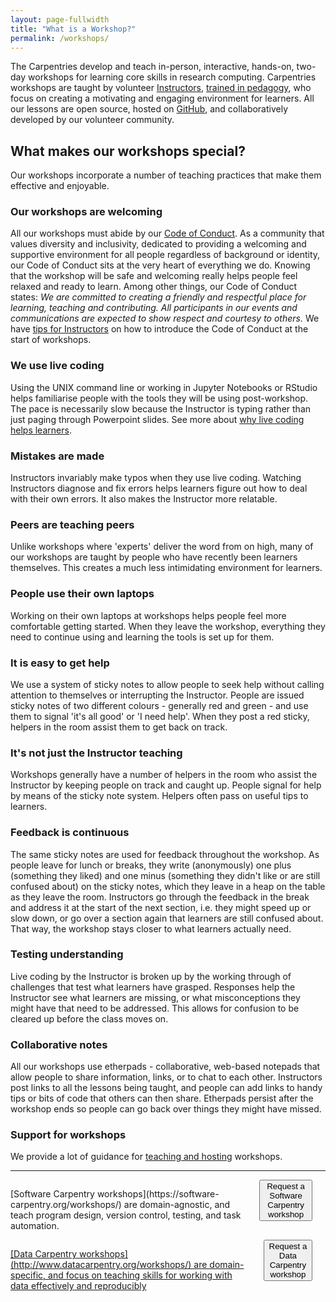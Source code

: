 ```yaml
---
layout: page-fullwidth
title: "What is a Workshop?"
permalink: /workshops/
---
```


The Carpentries develop and teach in-person, interactive, hands-on, two-day workshops for learning core skills in research computing. Carpentries workshops are
taught by volunteer [Instructors](https://carpentries.org/instructors/), [trained in pedagogy](http://carpentries.github.io/instructor-training/), who focus on creating a motivating and engaging environment for learners. All our lessons are open source, hosted on
<a href="https://github.com/">GitHub</a>, and collaboratively developed by our volunteer community. 

## What makes our workshops special?

Our workshops incorporate a number of teaching practices that make them effective and enjoyable.

### <i class="fas fa-smile"></i> Our workshops are welcoming

All our workshops must abide by our [Code of Conduct](https://docs.carpentries.org/topic_folders/policies/code-of-conduct.html). As a community that values diversity and inclusivity, dedicated to providing a welcoming and supportive environment for all people regardless of background or identity, our Code of Conduct sits at the very heart of everything we do. Knowing that the workshop will be safe and welcoming really helps people feel relaxed and ready to learn. Among other things, our Code of Conduct states: *We are committed to creating a friendly and respectful place for learning, teaching and contributing. All participants in our events and communications are expected to show respect and courtesy to others.* We have [tips for Instructors](https://docs.carpentries.org/topic_folders/hosts_instructors/instructor_tips.html#talking-about-the-code-of-conduct) on how to introduce the Code of Conduct at the start of workshops.

### <i class="fas fa-keyboard"></i> We use live coding

Using the UNIX command line or working in Jupyter Notebooks or RStudio helps familiarise people with the tools they will be using post-workshop. The pace is necessarily slow because the Instructor is typing rather than just paging through Powerpoint slides. See more about [why live coding helps learners](http://carpentries.github.io/instructor-training/15-live/index.html).

### <i class="fas fa-exclamation-circle"></i> Mistakes are made

Instructors invariably make typos when they use live coding. Watching Instructors diagnose and fix errors helps learners figure out how to deal with their own errors. It also makes the Instructor more relatable.

### <i class="fas fa-people-carry"></i> Peers are teaching peers

Unlike workshops where 'experts' deliver the word from on high, many of our workshops are taught by people who have recently been learners themselves. This creates a much less intimidating environment for learners.

### <i class="fas fa-laptop"></i> People use their own laptops

Working on their own laptops at workshops helps people feel more comfortable getting started. When they leave the workshop, everything they need to continue using and learning the tools is set up for them.

### <i class="fas fa-hands-helping"></i> It is easy to get help

We use a system of sticky notes to allow people to seek help without calling attention to themselves or interrupting the Instructor. People are issued sticky notes of two different colours - generally red and green - and use them to signal 'it's all good' or 'I need help'. When they post a red sticky, helpers in the room assist them to get back on track.

### <i class="fas fa-users"></i> It's not just the Instructor teaching

Workshops generally have a number of helpers in the room who assist the Instructor by keeping people on track and caught up. People signal for help by means of the sticky note system. Helpers often pass on useful tips to learners.

### <i class="fas fa-comments"></i> Feedback is continuous

The same sticky notes are used for feedback throughout the workshop. As people leave for lunch or breaks, they write (anonymously) one plus (something they liked) and one minus (something they didn't like or are still confused about) on the sticky notes, which they leave in a heap on the table as they leave the room. Instructors go through the feedback in the break and address it at the start of the next section, i.e. they might speed up or slow down, or go over a section again that learners are still confused about. That way, the workshop stays closer to what learners actually need.

### <i class="fas fa-vial"></i> Testing understanding

Live coding by the Instructor is broken up by the working through of challenges that test what learners have grasped. Responses help the Instructor see what learners are missing, or what misconceptions they might have that need to be addressed. This allows for confusion to be cleared up before the class moves on.

### <i class="fas fa-file-alt"></i> Collaborative notes

All our workshops use etherpads - collaborative, web-based notepads that allow people to share information, links, or to chat to each other. Instructors post links to all the lessons being taught, and people can add links to handy tips or bits of code that others can then share. Etherpads persist after the workshop ends so people can go back over things they might have missed.

### <i class="fas fa-clipboard-list"></i> Support for workshops
  
We provide a lot of guidance for [teaching and hosting](https://docs.carpentries.org/topic_folders/hosts_instructors/index.html)  workshops.

<hr>


<div class="row">
  <div class="medium-6 columns" markdown="0">
  
<p> [Software
Carpentry workshops](https://software-carpentry.org/workshops/) are domain-agnostic, and teach program design, version
control, testing, and task automation. </p>

  <div align="center">
  <a href="https://software-carpentry.org/workshops/request/">
    <button class="btn">
      Request a Software Carpentry workshop
    </button>
</div>
  
  </div>
  
  <div class="medium-6 columns" markdown="0">
  
<p>[Data
Carpentry workshops](http://www.datacarpentry.org/workshops/) are domain-specific, and focus on teaching skills
for working with data effectively and reproducibly</p>

<div align="center">
  <a href="http://www.datacarpentry.org/workshops-host/">
    <button class="btn">
      Request a Data Carpentry workshop
    </button>
</div>


  </div>
